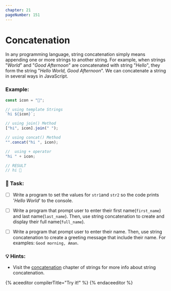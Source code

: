 ```yaml
---
chapter: 21
pageNumber: 151
---
```


# Concatenation

In any programming language, string concatenation simply means appending one or more strings to another string. For example, when strings "_World_" and "_Good Afternoon_" are concatenated with string "_Hello_", they form the string "_Hello World, Good Afternoon_". We can concatenate a string in several ways in JavaScript.

### Example:

```javascript
const icon = "👋";

// using template Strings
`hi ${icon}`;

// using join() Method
["hi", icon].join(" ");

// using concat() Method
"".concat("hi ", icon);

//  using + operator
"hi " + icon;

// RESULT
// hi 👋
```

### 📝 Task:

- [ ] Write a program to set the values for `str1`and `str2` so the code prints '_Hello World_' to the console.

- [ ] Write a program that prompt user to enter their first name(`first_name`) and last name(`last_name`). Then, use string concatenation to create and display their full name(`full_name`).

- [ ] Write a program that prompt user to enter their name. Then, use string concatenation to create a greeting message that include their name. For examples: `Good morning, Aman`.

### 💡 Hints:

- Visit the [concatenation](../strings/concat.md) chapter of strings for more info about string concatenation.

{% aceeditor compilerTitle="Try it!" %}
{% endaceeditor %}